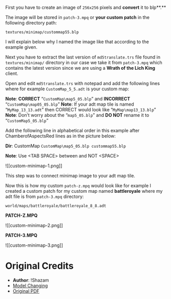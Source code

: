 First you have to create an image of `256x256` pixels and **convert** it to blp**.**

The image will be stored in `patch-3.mpq` or **your custom patch** in the following directory path:

`textures/minimap/custommap55.blp`

I will explain below why I named the image like that according to the example given.

Next you have to extract the last version of `md5translate.trs` file found in `textures/minimap/` directory in our case we take it from `patch-3.mpq` which contains the latest version since we are using a **Wrath of the Lich King** client.

Open and edit `md5translate.trs` with notepad and add the following lines where for example `CustomMap_5_5.adt` is your custom map:

**Note**: **CORRECT** “`CustomMap\map5_05.blp`” and **INCORRECT** “`CustomMap\map05_05.blp`”
**Note**: If your adt map tile is named “`MyMap_13_13.adt`” then CORRECT would look like “`MyMap\map13_13.blp`”
**Note**: Don’t worry about the “`map5_05.blp`” and **DO NOT** rename it to “`CustomMap5_05.blp`”

Add the following line in alphabetical order in this example after ChamberofAspectsRed lines as in the picture
below:

**Dir**: CustomMap
`CustomMap\map5_05.blp custommap55.blp`

**Note**: Use &lt;TAB SPACE> between and NOT &lt;SPACE>

![[custom-minimap-1.png]]

This step was to connect minimap image to your adt map tile.

Now this is how my custom `patch-z.mpq` would look like for example I created a custom patch for my custom map
named **battleroyale** where my adt file is from `patch-3.mpq` directory:

`world/maps/battleroyale/battleroyale_8_8.adt`

**PATCH-Z.MPQ**

![[custom-minimap-2.png]]

**PATCH-3.MPQ**

![[custom-minimap-3.png]]

# Original Credits

- **Author**: !Shazam
- [Model Changing](https://model-changing.net/index.php?app=tutorials&module=tutorials&controller=view&id=133)
- [Original PDF](https://drive.google.com/file/d/1VpQnQbVZGaR3ry8n-wUUTtUfTS_DBTYh/view)